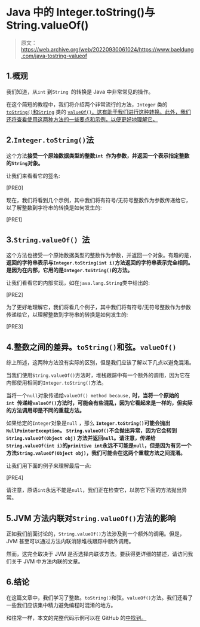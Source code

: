 # Java 中的 Integer.toString()与 String.valueOf()

> 原文：<https://web.archive.org/web/20220930061024/https://www.baeldung.com/java-tostring-valueof>

## 1.概观

我们知道，从`int` 到`String `的转换是 Java 中非常常见的操作。

在这个简短的教程中，我们将介绍两个非常流行的方法，`Integer` 类的 [`toString()`和`String`](https://web.archive.org/web/20221008100127/https://docs.oracle.com/en/java/javase/18/docs/api/java.base/java/lang/Integer.html#toString()) 类的 [`valueOf()`，这有助于我们进行这种转换。此外，我们还将查看使用这两种方法的一些要点和示例，以便更好地理解它。](https://web.archive.org/web/20221008100127/https://docs.oracle.com/en/java/javase/18/docs/api/java.base/java/lang/String.html#valueOf(int))

## 2.`Integer.toString()`法

这个方法**接受一个原始数据类型的整数`int `作为参数，并返回一个表示指定整数的`String`对象。**

让我们来看看它的签名:

[PRE0]

现在，我们将看到几个示例，其中我们将有符号/无符号整数作为参数传递给它，以了解整数到字符串的转换是如何发生的:

[PRE1]

## 3.`String.valueOf() `法

这个方法也接受一个原始数据类型的整数作为参数，并返回一个对象。有趣的是，**返回的字符串表示与`Integer.toString(int i)`方法返回的字符串表示完全相同。是因为在内部，它用的是`Integer.toString()`的方法。**

让我们看看它的内部实现，如在`java.lang.String`类中给出的:

[PRE2]

为了更好地理解它，我们将看几个例子，其中我们将有符号/无符号整数作为参数传递给它，以理解整数到字符串的转换是如何发生的:

[PRE3]

## 4.整数之间的差异。`toString()`和弦。`valueOf()`

综上所述，这两种方法没有实际的区别，但是我们应该了解以下几点以避免混淆。

当我们使用`String.valueOf()`方法时，堆栈跟踪中有一个额外的调用，因为它在内部使用相同的`Integer.toString()`方法。

当将一个`null`对象传递给`valueOf() method because,` **时，当将一个原始的`int `传递给`valueOf()`方法时，可能会有些混乱，因为它看起来是一样的，但实际的方法调用却是不同的重载方法。**

如果给定的`Integer`对象是`null` ，那么 **`Integer.toString()`可能会抛出`NullPointerException`。 `String.valueOf()`不会抛出异常，因为它会转到`String.valueOf(Object obj)` 方法并返回`null`。**请注意，传递给`String.valueOf(int i)`的`primitive int`永远不可能是`null`，但是因为有另一个方法`String.valueOf(Object obj)`，我们可能会在这两个重载方法之间混淆。****

让我们用下面的例子来理解最后一点:

[PRE4]

请注意，原语`int`永远不能是`null`，我们正在检查它，以防它下面的方法抛出异常。

## 5.JVM 方法内联对`String.valueOf()`方法的影响

正如我们前面讨论的，`String.valueOf()`方法涉及到一个额外的调用。但是，JVM 甚至可以通过方法内联消除堆栈跟踪中额外调用。

然而，这完全取决于 JVM 是否选择内联该方法。要获得更详细的描述，请访问我们关于 JVM 中方法内联的文章。

## 6.结论

在这篇文章中，我们学习了整数。`toString()`和弦。`valueOf()`方法。我们还看了一些我们应该集中精力避免编程时混淆的地方。

和往常一样，本文的完整代码示例可以在 GitHub 的[中找到。](https://web.archive.org/web/20221008100127/https://github.com/eugenp/tutorials/tree/master/core-java-modules/core-java-string-conversions-2)